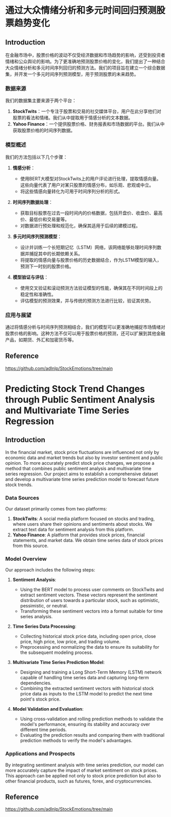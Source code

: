 # 通过大众情绪分析和多元时间回归预测股票趋势变化

## Introduction
在金融市场中，股票价格的波动不仅受经济数据和市场趋势的影响，还受到投资者情绪和公众舆论的影响。为了更准确地预测股票价格的变化，我们提出了一种结合大众情绪分析和多元时间序列回归的预测方法。我们的项目旨在建立一个综合数据集，并开发一个多元时间序列预测模型，用于预测股票的未来趋势。

### 数据来源
我们的数据集主要来源于两个平台：
1. **StockTwits**：一个专注于股票和交易的社交媒体平台，用户在此分享他们对股票的看法和情绪。我们从中提取用于情感分析的文本数据。
2. **Yahoo Finance**：一个提供股票价格、财务报表和市场数据的平台。我们从中获取股票价格的时间序列数据。

### 模型概述
我们的方法包括以下几个步骤：
1. **情感分析**：
   - 使用BERT大模型对StockTwits上的用户评论进行处理，提取情感向量。这些向量代表了用户对某只股票的情感分布，如乐观、悲观或中立。
   - 将这些情感向量转化为可用于时间序列分析的形式。

2. **时间序列数据处理**：
   - 获取目标股票在过去一段时间内的价格数据，包括开盘价、收盘价、最高价、最低价和交易量等。
   - 对数据进行预处理和规范化，确保其适用于后续的建模过程。

3. **多元时间序列预测模型**：
   - 设计并训练一个长短期记忆（LSTM）网络，该网络能够处理时间序列数据并捕捉其中的长期依赖关系。
   - 将提取的情感向量与股票价格的历史数据结合，作为LSTM模型的输入，预测下一时刻的股票价格。

4. **模型验证与评估**：
   - 使用交叉验证和滚动预测方法验证模型的性能，确保其在不同时间段上的稳定性和准确性。
   - 评估模型的预测效果，并与传统的预测方法进行比较，验证其优势。

### 应用与展望
通过将情感分析与时间序列预测相结合，我们的模型可以更准确地捕捉市场情绪对股票价格的影响。这种方法不仅可以用于股票价格的预测，还可以扩展到其他金融产品，如期货、外汇和加密货币等。

## Reference
https://github.com/adlnlp/StockEmotions/tree/main



# Predicting Stock Trend Changes through Public Sentiment Analysis and Multivariate Time Series Regression

## Introduction
In the financial market, stock price fluctuations are influenced not only by economic data and market trends but also by investor sentiment and public opinion. To more accurately predict stock price changes, we propose a method that combines public sentiment analysis and multivariate time series regression. Our project aims to establish a comprehensive dataset and develop a multivariate time series prediction model to forecast future stock trends.

### Data Sources
Our dataset primarily comes from two platforms:
1. **StockTwits**: A social media platform focused on stocks and trading, where users share their opinions and sentiments about stocks. We extract text data for sentiment analysis from this platform.
2. **Yahoo Finance**: A platform that provides stock prices, financial statements, and market data. We obtain time series data of stock prices from this source.

### Model Overview
Our approach includes the following steps:
1. **Sentiment Analysis**:
   - Using the BERT model to process user comments on StockTwits and extract sentiment vectors. These vectors represent the sentiment distribution of users towards a particular stock, such as optimistic, pessimistic, or neutral.
   - Transforming these sentiment vectors into a format suitable for time series analysis.

2. **Time Series Data Processing**:
   - Collecting historical stock price data, including open price, close price, high price, low price, and trading volume.
   - Preprocessing and normalizing the data to ensure its suitability for the subsequent modeling process.

3. **Multivariate Time Series Prediction Model**:
   - Designing and training a Long Short-Term Memory (LSTM) network capable of handling time series data and capturing long-term dependencies.
   - Combining the extracted sentiment vectors with historical stock price data as inputs to the LSTM model to predict the next time point's stock price.

4. **Model Validation and Evaluation**:
   - Using cross-validation and rolling prediction methods to validate the model's performance, ensuring its stability and accuracy over different time periods.
   - Evaluating the prediction results and comparing them with traditional prediction methods to verify the model's advantages.

### Applications and Prospects
By integrating sentiment analysis with time series prediction, our model can more accurately capture the impact of market sentiment on stock prices. This approach can be applied not only to stock price prediction but also to other financial products, such as futures, forex, and cryptocurrencies.

## Reference
https://github.com/adlnlp/StockEmotions/tree/main
